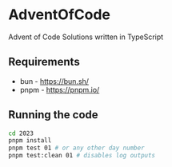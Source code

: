 # AdventOfCode

Advent of Code Solutions written in TypeScript

## Requirements

- bun - https://bun.sh/
- pnpm - https://pnpm.io/

## Running the code

```bash
cd 2023
pnpm install
pnpm test 01 # or any other day number
pnpm test:clean 01 # disables log outputs
```
